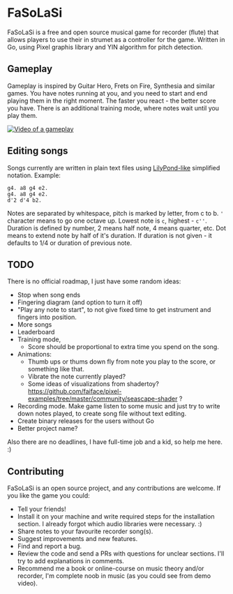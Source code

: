 # FaSoLaSi
FaSoLaSi is a free and open source musical game for recorder (flute) that allows players to use their in strumet as a controller for the game. Written in Go, using Pixel graphis library and YIN algorithm for pitch detection.

## Gameplay
Gameplay is inspired by Guitar Hero, Frets on Fire, Synthesia and similar games. You have notes running at you, and you need to start and end playing them in the right moment. The faster you react - the better score you have. There is an additional training mode, where notes wait until you play them.

[![Video of a gameplay](https://img.youtube.com/vi/oOcbo2rJ_a8/0.jpg)](https://youtu.be/oOcbo2rJ_a8?t=159)

## Editing songs
Songs currently are written in plain text files using [LilyPond-like](http://lilypond.org/doc/v2.18/Documentation/notation/writing-pitches) simplified notation. Example:

```
g4. a8 g4 e2.
g4. a8 g4 e2.
d'2 d'4 b2.
```

Notes are separated by whitespace, pitch is marked by letter, from c to b. `'` character means to go one octave up. Lowest note is `c`, highest - `c''`. Duration is defined by number, 2 means half note, 4 means quarter, etc. Dot means to extend note by half of it's duration. If duration is not given - it defaults to 1/4 or duration of previous note.


## TODO
There is no official roadmap, I just have some random ideas:

- Stop when song ends
- Fingering diagram (and option to turn it off)
- "Play any note to start", to not give fixed time to get instrument and fingers into position.
- More songs 
- Leaderboard
- Training mode,
	- Score should be proportional to extra time you spend on the song.
- Animations:
	- Thumb ups or thums down fly from note you play to the score, or something like that.
	- Vibrate the note currently played? 
	- Some ideas of visualizations from shadertoy?  https://github.com/faiface/pixel-examples/tree/master/community/seascape-shader ? 
- Recording mode. Make game listen to some music and just try to write down notes played, to create song file without text editing.
- Create binary releases for the users without Go
- Better project name?

Also there are no deadlines, I have full-time job and a kid, so help me here. :)

## Contributing
FaSoLaSi is an open source project, and any contributions are welcome. If you like the game you could:

- Tell your friends!
- Install it on your machine and write required steps for the installation section. I already forgot which audio libraries were necessary. :)
- Share notes to your favourite recorder song(s).
- Suggest improvements and new features. 
- Find and report a bug.
- Review the code and send a PRs with questions for unclear sections. I'll try to add explanations in comments.
- Recommend me a book or online-course on music theory and/or recorder, I'm complete noob in music (as you could see from demo video).
